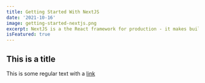 ```yaml
---
title: Getting Started With NextJS
date: '2021-10-16'
image: getting-started-nextjs.png
excerpt: NextJS is a the React framework for production - it makes building fullstack React apps and sites a breeze and ship with build-in SSR.
isFeatured: true
---
```


## This is a title

This is some regular text with a [link](https://google.com)
